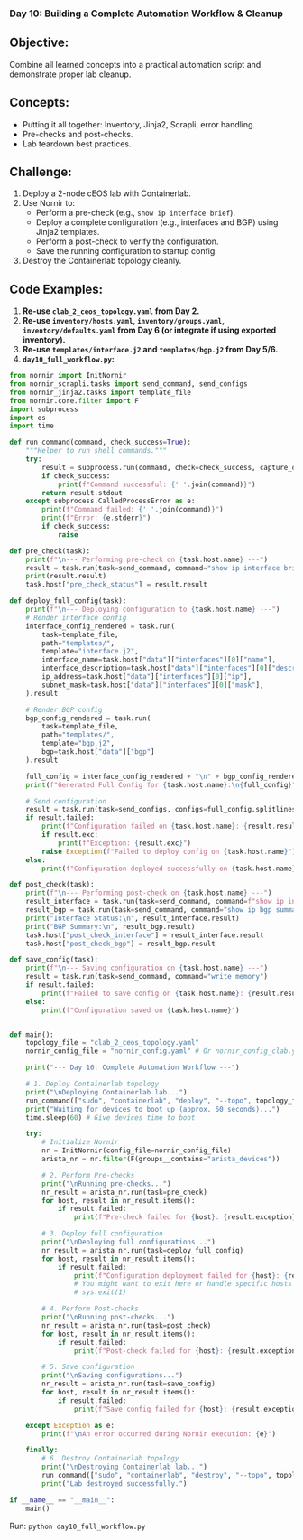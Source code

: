 ### **Day 10: Building a Complete Automation Workflow & Cleanup**

## **Objective:** 
Combine all learned concepts into a practical automation script and demonstrate proper lab cleanup.

## **Concepts:**

* Putting it all together: Inventory, Jinja2, Scrapli, error handling.
* Pre-checks and post-checks.
* Lab teardown best practices.

## **Challenge:**

1.  Deploy a 2-node cEOS lab with Containerlab.
2.  Use Nornir to:
      * Perform a pre-check (e.g., `show ip interface brief`).
      * Deploy a complete configuration (e.g., interfaces and BGP) using Jinja2 templates.
      * Perform a post-check to verify the configuration.
      * Save the running configuration to startup config.
3.  Destroy the Containerlab topology cleanly.

## **Code Examples:**

1.  **Re-use `clab_2_ceos_topology.yaml` from Day 2.**
2.  **Re-use `inventory/hosts.yaml`, `inventory/groups.yaml`, `inventory/defaults.yaml` from Day 6 (or integrate if using exported inventory).**
3.  **Re-use `templates/interface.j2` and `templates/bgp.j2` from Day 5/6.**
4.  **`day10_full_workflow.py`:**

```python
from nornir import InitNornir
from nornir_scrapli.tasks import send_command, send_configs
from nornir_jinja2.tasks import template_file
from nornir.core.filter import F
import subprocess
import os
import time

def run_command(command, check_success=True):
    """Helper to run shell commands."""
    try:
        result = subprocess.run(command, check=check_success, capture_output=True, text=True)
        if check_success:
            print(f"Command successful: {' '.join(command)}")
        return result.stdout
    except subprocess.CalledProcessError as e:
        print(f"Command failed: {' '.join(command)}")
        print(f"Error: {e.stderr}")
        if check_success:
            raise

def pre_check(task):
    print(f"\n--- Performing pre-check on {task.host.name} ---")
    result = task.run(task=send_command, command="show ip interface brief")
    print(result.result)
    task.host["pre_check_status"] = result.result

def deploy_full_config(task):
    print(f"\n--- Deploying configuration to {task.host.name} ---")
    # Render interface config
    interface_config_rendered = task.run(
        task=template_file,
        path="templates/",
        template="interface.j2",
        interface_name=task.host["data"]["interfaces"][0]["name"],
        interface_description=task.host["data"]["interfaces"][0]["description"],
        ip_address=task.host["data"]["interfaces"][0]["ip"],
        subnet_mask=task.host["data"]["interfaces"][0]["mask"],
    ).result

    # Render BGP config
    bgp_config_rendered = task.run(
        task=template_file,
        path="templates/",
        template="bgp.j2",
        bgp=task.host["data"]["bgp"]
    ).result

    full_config = interface_config_rendered + "\n" + bgp_config_rendered
    print(f"Generated Full Config for {task.host.name}:\n{full_config}")

    # Send configuration
    result = task.run(task=send_configs, configs=full_config.splitlines())
    if result.failed:
        print(f"Configuration failed on {task.host.name}: {result.result}")
        if result.exc:
            print(f"Exception: {result.exc}")
        raise Exception(f"Failed to deploy config on {task.host.name}")
    else:
        print(f"Configuration deployed successfully on {task.host.name}")

def post_check(task):
    print(f"\n--- Performing post-check on {task.host.name} ---")
    result_interface = task.run(task=send_command, command=f"show ip interface brief {task.host['data']['interfaces'][0]['name']}")
    result_bgp = task.run(task=send_command, command="show ip bgp summary")
    print("Interface Status:\n", result_interface.result)
    print("BGP Summary:\n", result_bgp.result)
    task.host["post_check_interface"] = result_interface.result
    task.host["post_check_bgp"] = result_bgp.result

def save_config(task):
    print(f"\n--- Saving configuration on {task.host.name} ---")
    result = task.run(task=send_command, command="write memory")
    if result.failed:
        print(f"Failed to save config on {task.host.name}: {result.result}")
    else:
        print(f"Configuration saved on {task.host.name}")


def main():
    topology_file = "clab_2_ceos_topology.yaml"
    nornir_config_file = "nornir_config.yaml" # Or nornir_config_clab.yaml

    print("--- Day 10: Complete Automation Workflow ---")

    # 1. Deploy Containerlab topology
    print("\nDeploying Containerlab lab...")
    run_command(["sudo", "containerlab", "deploy", "--topo", topology_file])
    print("Waiting for devices to boot up (approx. 60 seconds)...")
    time.sleep(60) # Give devices time to boot

    try:
        # Initialize Nornir
        nr = InitNornir(config_file=nornir_config_file)
        arista_nr = nr.filter(F(groups__contains="arista_devices"))

        # 2. Perform Pre-checks
        print("\nRunning pre-checks...")
        nr_result = arista_nr.run(task=pre_check)
        for host, result in nr_result.items():
            if result.failed:
                print(f"Pre-check failed for {host}: {result.exception}")

        # 3. Deploy full configuration
        print("\nDeploying full configurations...")
        nr_result = arista_nr.run(task=deploy_full_config)
        for host, result in nr_result.items():
            if result.failed:
                print(f"Configuration deployment failed for {host}: {result.exception}")
                # You might want to exit here or handle specific hosts
                # sys.exit(1)

        # 4. Perform Post-checks
        print("\nRunning post-checks...")
        nr_result = arista_nr.run(task=post_check)
        for host, result in nr_result.items():
            if result.failed:
                print(f"Post-check failed for {host}: {result.exception}")

        # 5. Save configuration
        print("\nSaving configurations...")
        nr_result = arista_nr.run(task=save_config)
        for host, result in nr_result.items():
            if result.failed:
                print(f"Save config failed for {host}: {result.exception}")

    except Exception as e:
        print(f"\nAn error occurred during Nornir execution: {e}")

    finally:
        # 6. Destroy Containerlab topology
        print("\nDestroying Containerlab lab...")
        run_command(["sudo", "containerlab", "destroy", "--topo", topology_file, "--cleanup"])
        print("Lab destroyed successfully.")

if __name__ == "__main__":
    main()
```
Run: `python day10_full_workflow.py`
